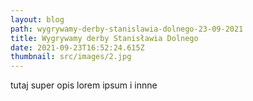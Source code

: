 ```yaml
---
layout: blog
path: wygrywamy-derby-stanislawia-dolnego-23-09-2021
title: Wygrywamy derby Stanisławia Dolnego
date: 2021-09-23T16:52:24.615Z
thumbnail: src/images/2.jpg
---
```

tutaj super opis lorem ipsum i innne